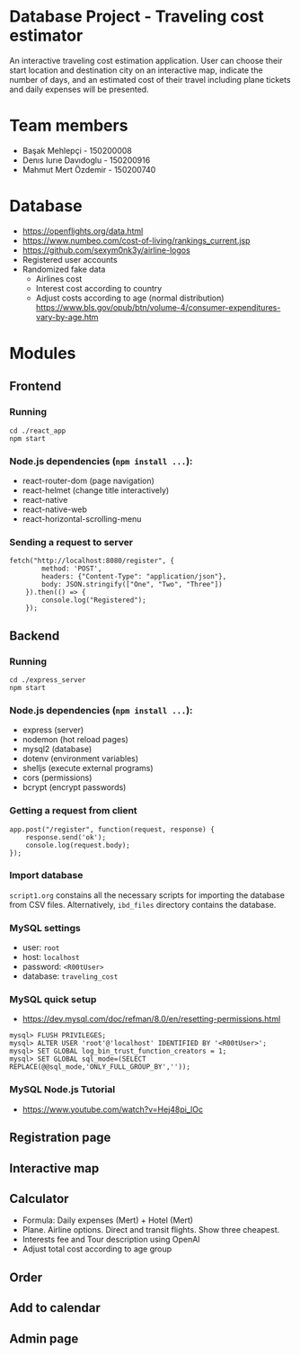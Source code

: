 # Database Project - Traveling cost estimator
  An interactive traveling cost estimation application. User can choose their start location and destination city on an interactive map, indicate the number of days, and an estimated cost of their travel including plane tickets and daily expenses will be presented.

# Team members
- Başak Mehlepçi - 150200008
- Denıs Iurıe Davıdoglu - 150200916
- Mahmut Mert Özdemir - 150200740

# Database
- https://openflights.org/data.html
- https://www.numbeo.com/cost-of-living/rankings_current.jsp
- https://github.com/sexym0nk3y/airline-logos
- Registered user accounts
- Randomized fake data
  + Airlines cost
  + Interest cost according to country
  + Adjust costs according to age (normal distribution)
	https://www.bls.gov/opub/btn/volume-4/consumer-expenditures-vary-by-age.htm
	
# Modules
## Frontend
### Running
```
cd ./react_app
npm start
```

### Node.js dependencies (`npm install ...`):
- react-router-dom (page navigation)
- react-helmet (change title interactively)
- react-native
- react-native-web
- react-horizontal-scrolling-menu

### Sending a request to server
```
fetch("http://localhost:8080/register", {
		method: 'POST',
		headers: {"Content-Type": "application/json"},
		body: JSON.stringify(["One", "Two", "Three"])
	}).then(() => {
		console.log("Registered");
	});
```

## Backend
### Running
```
cd ./express_server
npm start
```

### Node.js dependencies (`npm install ...`):
- express (server)
- nodemon (hot reload pages)
- mysql2 (database)
- dotenv (environment variables)
- shelljs (execute external programs)
- cors (permissions)
- bcrypt (encrypt passwords)

### Getting a request from client
```
app.post("/register", function(request, response) {
	response.send('ok');
	console.log(request.body);
});
```

### Import database
`script1.org` constains all the necessary scripts for importing the database from CSV files. Alternatively, `ibd_files` directory contains the database.

### MySQL settings
- user: `root`
- host: `localhost`
- password: `<R00tUser>`
- database: `traveling_cost`

### MySQL quick setup
- https://dev.mysql.com/doc/refman/8.0/en/resetting-permissions.html
```
mysql> FLUSH PRIVILEGES;
mysql> ALTER USER 'root'@'localhost' IDENTIFIED BY '<R00tUser>';
mysql> SET GLOBAL log_bin_trust_function_creators = 1;
mysql> SET GLOBAL sql_mode=(SELECT REPLACE(@@sql_mode,'ONLY_FULL_GROUP_BY',''));
```

### MySQL Node.js Tutorial
- https://www.youtube.com/watch?v=Hej48pi_lOc

## Registration page
## Interactive map
## Calculator
- Formula: Daily expenses (Mert) + Hotel (Mert)
- Plane. Airline options. Direct and transit flights. Show three cheapest.
- Interests fee and Tour description using OpenAI
- Adjust total cost according to age group
## Order
## Add to calendar
## Admin page

